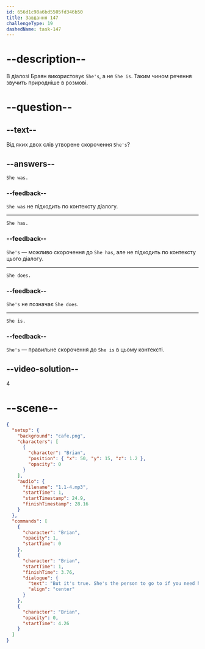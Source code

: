 ```yaml
---
id: 656d1c98a6bd5505fd346b50
title: Завдання 147
challengeType: 19
dashedName: task-147
---
```


<!--
AUDIO REFERENCE:
Brian: But it is true. She's the person to go to if you need help, Tom!
-->

# --description--

В діалозі Браян використовує `She's`, а не `She is`. Таким чином речення звучить природніше в розмові.

# --question--

## --text--

Від яких двох слів утворене скорочення `She's`?

## --answers--

`She was.`

### --feedback--

`She was` не підходить по контексту діалогу.

---

`She has.`

### --feedback--

`She's` — можливо скорочення до `She has`, але не підходить по контексту цього діалогу.

---

`She does.`

### --feedback--

`She's` не позначає `She does`.

---

`She is.`

### --feedback--

`She's` — правильне скорочення до `She is` в цьому контексті.

## --video-solution--

4

# --scene--

```json
{
  "setup": {
    "background": "cafe.png",
    "characters": [
      {
        "character": "Brian",
        "position": { "x": 50, "y": 15, "z": 1.2 },
        "opacity": 0
      }
    ],
    "audio": {
      "filename": "1.1-4.mp3",
      "startTime": 1,
      "startTimestamp": 24.9,
      "finishTimestamp": 28.16
    }
  },
  "commands": [
    {
      "character": "Brian",
      "opacity": 1,
      "startTime": 0
    },
    {
      "character": "Brian",
      "startTime": 1,
      "finishTime": 3.76,
      "dialogue": {
        "text": "But it's true. She's the person to go to if you need help.",
        "align": "center"
      }
    },
    {
      "character": "Brian",
      "opacity": 0,
      "startTime": 4.26
    }
  ]
}
```
